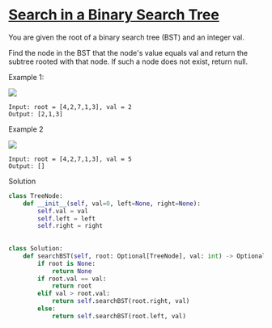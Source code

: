 # [Search in a Binary Search Tree](https://leetcode.com/problems/search-in-a-binary-search-tree/)

You are given the root of a binary search tree (BST) and an integer val.

Find the node in the BST that the node's value equals val and return the subtree rooted with that node. If such a node 
does not exist, return null.

Example 1:

![](https://assets.leetcode.com/uploads/2021/01/12/tree1.jpg)

```
Input: root = [4,2,7,1,3], val = 2
Output: [2,1,3]
```
Example 2

![](https://assets.leetcode.com/uploads/2021/01/12/tree2.jpg)

```
Input: root = [4,2,7,1,3], val = 5
Output: []
```
Solution
```python
class TreeNode:
    def __init__(self, val=0, left=None, right=None):
        self.val = val
        self.left = left
        self.right = right
        
        
class Solution:
    def searchBST(self, root: Optional[TreeNode], val: int) -> Optional[TreeNode]:
        if root is None:
            return None
        if root.val == val:
            return root
        elif val > root.val:
            return self.searchBST(root.right, val)
        else:
            return self.searchBST(root.left, val)
```
